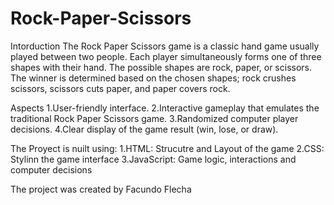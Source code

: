 # Rock-Paper-Scissors

Intorduction
The Rock Paper Scissors game is a classic hand game usually played between two people. Each player simultaneously forms one of three shapes with their hand. The possible shapes are rock, paper, or scissors. The winner is determined based on the chosen shapes; rock crushes scissors, scissors cuts paper, and paper covers rock.

Aspects
1.User-friendly interface.
2.Interactive gameplay that emulates the traditional Rock Paper Scissors game.
3.Randomized computer player decisions.
4.Clear display of the game result (win, lose, or draw).

The Proyect is nuilt using:
1.HTML: Strucutre and Layout of the game
2.CSS: Stylinn the game interface
3.JavaScript: Game logic, interactions and computer decisions

The project was created by Facundo Flecha
